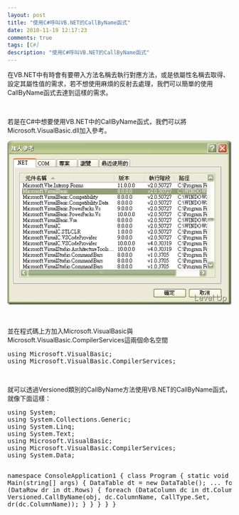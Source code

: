 ```yaml
---
layout: post
title: "使用C#呼叫VB.NET的CallByName函式"
date: 2010-11-19 12:17:23
comments: true
tags: [C#]
description: "使用C#呼叫VB.NET的CallByName函式"
---
```

<p>在VB.NET中有時會有要帶入方法名稱去執行對應方法，或是依屬性名稱去取得、設定其屬性值的需求，若不想使用麻煩的反射去處理，我們可以簡單的使用CallByName函式去達到這樣的需求。 </p>  <p> </p>  <p>若是在C#中想要使用VB.NET中的CallByName函式，我們可以將Microsoft.VisualBasic.dll加入參考。 </p>  <p><img style="border-right: 0px; border-top: 0px; border-left: 0px; border-bottom: 0px" height="368" alt="image" src="\images\posts\19554\image_thumb.png" width="506" border="0" /> </p>  <p> </p>  <p>並在程式碼上方加入Microsoft.VisualBasic與Microsoft.VisualBasic.CompilerServices這兩個命名空間 </p>  <div class="wlWriterSmartContent" id="scid:812469c5-0cb0-4c63-8c15-c81123a09de7:83cd0057-46cf-468a-b0ab-25be2d4d1682" style="padding-right: 0px; display: inline; padding-left: 0px; float: none; padding-bottom: 0px; margin: 0px; padding-top: 0px"><pre name="code" class="c#">using Microsoft.VisualBasic;
using Microsoft.VisualBasic.CompilerServices;</pre></div>

<p> </p>

<p>就可以透過Versioned類別的CallByName方法使用VB.NET的CallByName函式，就像下面這樣：</p>

<div class="wlWriterSmartContent" id="scid:812469c5-0cb0-4c63-8c15-c81123a09de7:e37c6301-5d27-48d5-adcc-88fd55358de1" style="padding-right: 0px; display: inline; padding-left: 0px; float: none; padding-bottom: 0px; margin: 0px; padding-top: 0px"><pre name="code" class="c#">using System;
using System.Collections.Generic;
using System.Linq;
using System.Text;
using Microsoft.VisualBasic;
using Microsoft.VisualBasic.CompilerServices;
using System.Data;

namespace ConsoleApplication1
{
    class Program
    {
        static void Main(string[] args)
        {
            DataTable dt = new DataTable();
	    ...
            foreach (DataRow dr in dt.Rows)
            {
                foreach (DataColumn dc in dt.Columns)
                {
                    Versioned.CallByName(obj, dc.ColumnName, CallType.Set, dr(dc.ColumnName));
                }
            }
        }
    }
}</pre></div>
